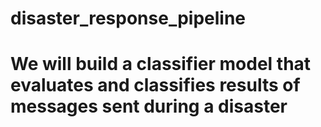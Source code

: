 # disaster_response_pipeline

# We will build a classifier model that evaluates and classifies results of messages sent during a disaster

